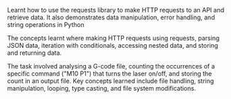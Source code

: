Learnt how to use the requests library to make HTTP requests to an API and retrieve data. It also demonstrates data manipulation, error handling, and string operations in Python

The concepts learnt where making HTTP requests using requests, parsing JSON data, iteration with conditionals, accessing nested data, and storing and returning data.

 The task involved analysing a G-code file, counting the occurrences of a specific command ("M10 P1") that turns the laser on/off, and storing the count in an output file. Key concepts learned include file handling, string manipulation, looping, type casting, and file system modifications.

